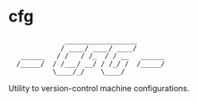cfg
===
                  __________________            
                 / ____/ ____/ ____/            
       ______   / /   / /_  / / __   ______     
      /_____/  / /___/ __/ / /_/ /  /_____/     
               \____/_/    \____/               

Utility to version-control machine configurations.
